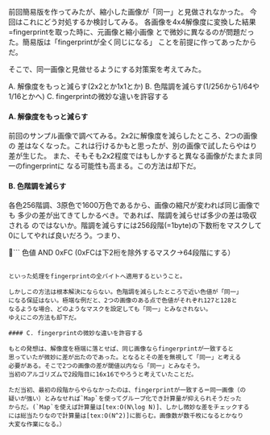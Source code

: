 前回簡易版を作ってみたが、縮小した画像が「同一」と見做されなかった。
今回はこれにどう対処するか検討してみる。
各画像を4x4解像度に変換した結果=fingerprintを取った時に、元画像と縮小画像
とで微妙に異なるのが問題だった。簡易版は「fingerprintが全く同じになる」
ことを前提に作ってあったからだ。

そこで、同一画像と見做せるようにする対策案を考えてみた。

A. 解像度をもっと減らす(2x2とか1x1とか)
B. 色階調を減らす(1/256から1/64や1/16とかへ)
C. fingerprintの微妙な違いを許容する

#### A. 解像度をもっと減らす

前回のサンプル画像で調べてみる。2x2に解像度を減らしたところ、2つの画像の
差はなくなった。これは行けるかもと思ったが、別の画像で試したらやはり差が生じた。
また、そもそも2x2程度ではもしかすると異なる画像がたまたま同一のfingerprintに
なる可能性も高まる。この方法は却下だ。

#### B. 色階調を減らす

各色256階調、3原色で1600万色であるから、画像の縮尺が変われば同じ画像でも
多少の差が出てきてしかるべき。であれば、階調を減らせば多少の差は吸収される
のではないか。階調を減らすには256段階(=1byte)の下数桁をマスクして
0にしてやれば良いだろう。つまり、

```
色値 AND 0xFC (0xFCは下2桁を除外するマスク→64段階にする）
```

といった処理をfingerprintの全バイトへ適用するということ。

しかしこの方法は根本解決にならない。色階調を減らしたところで近い色値が「同一」
になる保証はない。極端な例だと、2つの画像のある点で色値がそれぞれ127と128と
なるような場合、どのようなマスクを設定しても「同一」とみなされない。
ゆえにこの方法も却下だ。

#### C. fingerprintの微妙な違いを許容する

もとの発想は、解像度を極端に落とせば、同じ画像ならfingerprintが一致すると
思っていたが微妙に差が出たのであった。となるとその差を無視して「同一」と考える
必要がある。そこで2つの画像の差が閾値以内なら「同一」とみなそう。
当初のアルゴリズムで2段階目に16x16でやろうと考えていたことだ。

ただ当初、最初の段階からやらなかったのは、fingerprintが一致する＝同一画像（の
疑いが強い）とみなせれば`Map`を使ってグループ化でき計算量が抑えられそうだった
からだ。(`Map`を使えば計算量は[tex:O(N\log N)]、しかし微妙な差をチェックする
には総当たりなので計算量は[tex:O(N^2)]に膨らむ。画像数が数千枚になるとかなり
大変な作業になる。）




